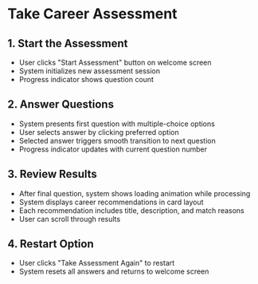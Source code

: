 # Take Career Assessment

## 1. Start the Assessment
- User clicks "Start Assessment" button on welcome screen
- System initializes new assessment session
- Progress indicator shows question count

## 2. Answer Questions
- System presents first question with multiple-choice options
- User selects answer by clicking preferred option
- Selected answer triggers smooth transition to next question
- Progress indicator updates with current question number

## 3. Review Results
- After final question, system shows loading animation while processing
- System displays career recommendations in card layout
- Each recommendation includes title, description, and match reasons
- User can scroll through results

## 4. Restart Option
- User clicks "Take Assessment Again" to restart
- System resets all answers and returns to welcome screen